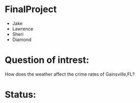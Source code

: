 # FinalProject
- Jake
- Lawrence 
- Sheri 
- Diamond

# Question of intrest: 
How does the weather affect the crime rates of Gainsville,FL?

# Status:
